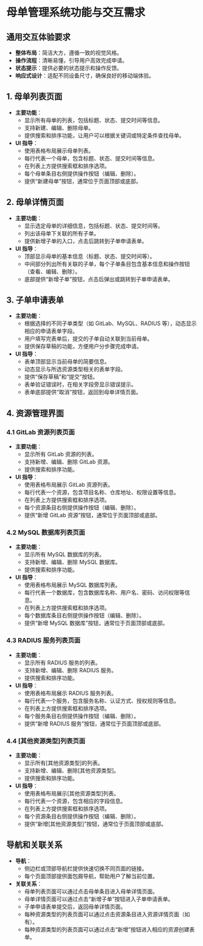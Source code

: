 # 母单管理系统功能与交互需求

## 通用交互体验要求

- **整体布局**：简洁大方，遵循一致的视觉风格。
- **操作流程**：清晰易懂，引导用户高效完成申请。
- **状态提示**：提供必要的状态提示和操作反馈。
- **响应式设计**：适配不同设备尺寸，确保良好的移动端体验。

## 1. 母单列表页面

- **主要功能**：
  - 显示所有母单的列表，包括标题、状态、提交时间等信息。
  - 支持新建、编辑、删除母单。
  - 提供搜索和排序功能，让用户可以根据关键词或特定条件查找母单。
- **UI 指导**：
  - 使用表格布局展示母单列表。
  - 每行代表一个母单，包含标题、状态、提交时间等信息。
  - 在列表上方提供搜索框和排序选项。
  - 每个母单条目右侧提供操作按钮（编辑、删除）。
  - 提供“新建母单”按钮，通常位于页面顶部或底部。

## 2. 母单详情页面

- **主要功能**：
  - 显示选定母单的详细信息，包括标题、状态、提交时间等。
  - 列出该母单下关联的所有子单。
  - 提供新增子单的入口，点击后跳转到子单申请表单。
- **UI 指导**：
  - 顶部显示母单的基本信息（标题、状态、提交时间等）。
  - 中间部分列出所有关联的子单，每个子单条目包含基本信息和操作按钮（查看、编辑、删除）。
  - 底部提供“新增子单”按钮，点击后弹出或跳转到子单申请表单。

## 3. 子单申请表单

- **主要功能**：
  - 根据选择的不同子单类型（如 GitLab、MySQL、RADIUS 等），动态显示相应的申请表单字段。
  - 用户填写完表单后，提交的子单自动关联到当前母单。
  - 提供保存草稿的功能，方便用户分步骤完成申请。
- **UI 指导**：
  - 表单顶部显示当前母单的简要信息。
  - 动态显示与所选资源类型相关的表单字段。
  - 提供“保存草稿”和“提交”按钮。
  - 表单验证错误时，在相关字段旁显示错误提示。
  - 表单底部提供“取消”按钮，返回到母单详情页面。

## 4. 资源管理界面

### 4.1 GitLab 资源列表页面

- **主要功能**：
  - 显示所有 GitLab 资源的列表。
  - 支持新增、编辑、删除 GitLab 资源。
  - 提供搜索和排序功能。
- **UI 指导**：
  - 使用表格布局展示 GitLab 资源列表。
  - 每行代表一个资源，包含项目名称、仓库地址、权限设置等信息。
  - 在列表上方提供搜索框和排序选项。
  - 每个资源条目右侧提供操作按钮（编辑、删除）。
  - 提供“新增 GitLab 资源”按钮，通常位于页面顶部或底部。

### 4.2 MySQL 数据库列表页面

- **主要功能**：
  - 显示所有 MySQL 数据库的列表。
  - 支持新增、编辑、删除 MySQL 数据库。
  - 提供搜索和排序功能。
- **UI 指导**：
  - 使用表格布局展示 MySQL 数据库列表。
  - 每行代表一个数据库，包含数据库名称、用户名、密码、访问权限等信息。
  - 在列表上方提供搜索框和排序选项。
  - 每个数据库条目右侧提供操作按钮（编辑、删除）。
  - 提供“新增 MySQL 数据库”按钮，通常位于页面顶部或底部。

### 4.3 RADIUS 服务列表页面

- **主要功能**：
  - 显示所有 RADIUS 服务的列表。
  - 支持新增、编辑、删除 RADIUS 服务。
  - 提供搜索和排序功能。
- **UI 指导**：
  - 使用表格布局展示 RADIUS 服务列表。
  - 每行代表一个服务，包含服务名称、认证方式、授权规则等信息。
  - 在列表上方提供搜索框和排序选项。
  - 每个服务条目右侧提供操作按钮（编辑、删除）。
  - 提供“新增 RADIUS 服务”按钮，通常位于页面顶部或底部。

### 4.4 [其他资源类型]列表页面

- **主要功能**：
  - 显示所有[其他资源类型]的列表。
  - 支持新增、编辑、删除[其他资源类型]。
  - 提供搜索和排序功能。
- **UI 指导**：
  - 使用表格布局展示[其他资源类型]列表。
  - 每行代表一个资源，包含相应的字段信息。
  - 在列表上方提供搜索框和排序选项。
  - 每个资源条目右侧提供操作按钮（编辑、删除）。
  - 提供“新增[其他资源类型]”按钮，通常位于页面顶部或底部。

## 导航和关联关系

- **导航**：
  - 侧边栏或顶部导航栏提供快速切换不同页面的链接。
  - 每个页面顶部提供面包屑导航，帮助用户了解当前位置。
- **关联关系**：
  - 母单列表页面可以通过点击母单条目进入母单详情页面。
  - 母单详情页面可以通过点击“新增子单”按钮进入子单申请表单。
  - 子单申请表单提交后，返回母单详情页面。
  - 每种资源类型的列表页面可以通过点击资源条目进入资源详情页面（如有）。
  - 每种资源类型的列表页面可以通过点击“新增”按钮进入相应的资源创建表单。
